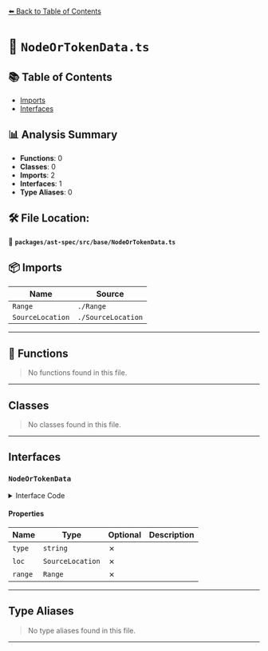 [⬅️ Back to Table of Contents](../../../../index.md)

# 📄 `NodeOrTokenData.ts`

## 📚 Table of Contents

- [Imports](#imports)
- [Interfaces](#interfaces)

## 📊 Analysis Summary

- **Functions**: 0
- **Classes**: 0
- **Imports**: 2
- **Interfaces**: 1
- **Type Aliases**: 0

## 🛠️ File Location:
📂 **`packages/ast-spec/src/base/NodeOrTokenData.ts`**

## 📦 Imports

| Name | Source |
|------|--------|
| `Range` | `./Range` |
| `SourceLocation` | `./SourceLocation` |


---

## 🔧 Functions

> No functions found in this file.


---

## Classes

> No classes found in this file.


---

## Interfaces

### `NodeOrTokenData`

<details><summary>Interface Code</summary>

```ts
export interface NodeOrTokenData {
  type: string;

  /**
   * The source location information of the node.
   *
   * The loc property is defined as nullable by ESTree, but ESLint requires this property.
   */
  loc: SourceLocation;

  range: Range;
}
```
</details>

#### Properties

| Name | Type | Optional | Description |
|------|------|----------|-------------|
| `type` | `string` | ✗ |  |
| `loc` | `SourceLocation` | ✗ |  |
| `range` | `Range` | ✗ |  |


---

## Type Aliases

> No type aliases found in this file.


---